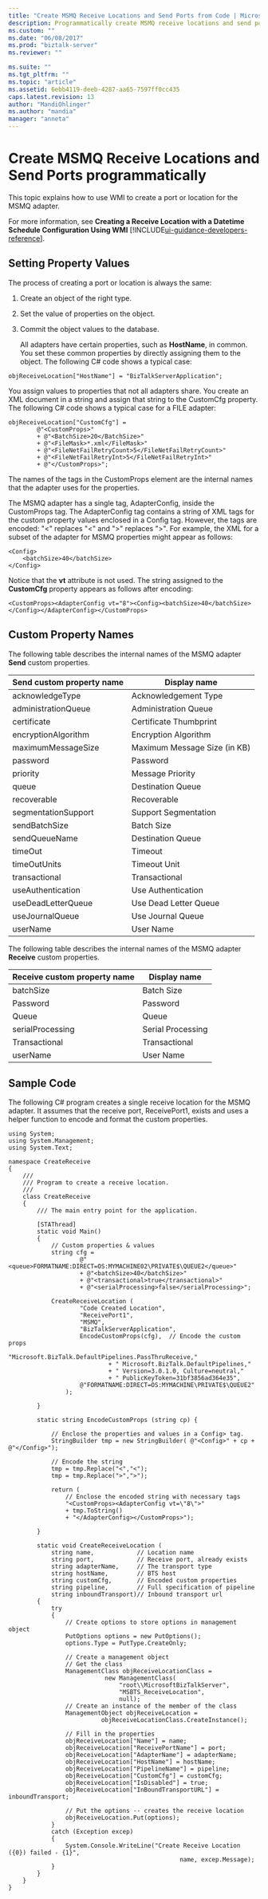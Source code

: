 ```yaml
---
title: "Create MSMQ Receive Locations and Send Ports from Code | Microsoft Docs"
description: Programmatically create MSMQ receive locations and send ports in BizTalk Server
ms.custom: ""
ms.date: "06/08/2017"
ms.prod: "biztalk-server"
ms.reviewer: ""

ms.suite: ""
ms.tgt_pltfrm: ""
ms.topic: "article"
ms.assetid: 6ebb4119-deeb-4287-aa65-7597ff0cc435
caps.latest.revision: 13
author: "MandiOhlinger"
ms.author: "mandia"
manager: "anneta"
---
```

# Create MSMQ Receive Locations and Send Ports programmatically
This topic explains how to use WMI to create a port or location for the MSMQ adapter.  
  
 For more information, see **Creating a Receive Location with a Datetime Schedule Configuration Using WMI** [!INCLUDE[ui-guidance-developers-reference](../includes/ui-guidance-developers-reference.md)].
  
## Setting Property Values  
 The process of creating a port or location is always the same:  
  
1. Create an object of the right type.  
  
2. Set the value of properties on the object.  
  
3. Commit the object values to the database.  
  
   All adapters have certain properties, such as **HostName**, in common. You set these common properties by directly assigning them to the object. The following C# code shows a typical case:  
  
```  
objReceiveLocation["HostName"] = "BizTalkServerApplication";  
```  
  
 You assign values to properties that not all adapters share. You create an XML document in a string and assign that string to the CustomCfg property. The following C# code shows a typical case for a FILE adapter:  
  
```  
objReceiveLocation["CustomCfg"] =   
        @"<CustomProps>"  
        + @"<BatchSize>20</BatchSize>"  
        + @"<FileMask>*.xml</FileMask>"  
        + @"<FileNetFailRetryCount>5</FileNetFailRetryCount>"  
        + @"<FileNetFailRetryInt>5</FileNetFailRetryInt>"  
        + @"</CustomProps>";  
```  
  
 The names of the tags in the CustomProps element are the internal names that the adapter uses for the properties.  
  
 The MSMQ adapter has a single tag, AdapterConfig, inside the CustomProps tag. The AdapterConfig tag contains a string of XML tags for the custom property values enclosed in a Config tag. However, the tags are encoded: "&lt;" replaces "\<" and "&gt;" replaces "\>". For example, the XML for a subset of the adapter for MSMQ properties might appear as follows:  
  
```  
<Config>  
    <batchSize>40</batchSize>  
</Config>  
```  
  
 Notice that the **vt** attribute is not used. The string assigned to the **CustomCfg** property appears as follows after encoding:  
  
```  
<CustomProps><AdapterConfig vt="8"><Config><batchSize>40</batchSize></Config></AdapterConfig></CustomProps>  
```  
  
## Custom Property Names  
 The following table describes the internal names of the MSMQ adapter **Send** custom properties.  
  
|**Send custom property name**|**Display name**|  
|-----------------------------------|----------------------|  
|acknowledgeType|Acknowledgement Type|  
|administrationQueue|Administration Queue|  
|certificate|Certificate Thumbprint|  
|encryptionAlgorithm|Encryption Algorithm|  
|maximumMessageSize|Maximum Message Size (in KB)|  
|password|Password|  
|priority|Message Priority|  
|queue|Destination Queue|  
|recoverable|Recoverable|  
|segmentationSupport|Support Segmentation|  
|sendBatchSize|Batch Size|  
|sendQueueName|Destination Queue|  
|timeOut|Timeout|  
|timeOutUnits|Timeout Unit|  
|transactional|Transactional|  
|useAuthentication|Use Authentication|  
|useDeadLetterQueue|Use Dead Letter Queue|  
|useJournalQueue|Use Journal Queue|  
|userName|User Name|  
  
 The following table describes the internal names of the MSMQ adapter **Receive** custom properties.  
  
|**Receive custom property name**|**Display name**|  
|--------------------------------------|----------------------|  
|batchSize|Batch Size|  
|Password|Password|  
|Queue|Queue|  
|serialProcessing|Serial Processing|  
|Transactional|Transactional|  
|userName|User Name|  
  
## Sample Code  
 The following C# program creates a single receive location for the MSMQ adapter. It assumes that the receive port, ReceivePort1, exists and uses a helper function to encode and format the custom properties.  
  
```  
using System;  
using System.Management;  
using System.Text;  
  
namespace CreateReceive  
{  
    ///   
    /// Program to create a receive location.  
    ///   
    class CreateReceive  
    {  
        /// The main entry point for the application.  
  
        [STAThread]  
        static void Main()  
        {  
            // Custom properties & values  
            string cfg =   
                    @"<queue>FORMATNAME:DIRECT=OS:MYMACHINE02\PRIVATE$\QUEUE2</queue>"  
                    + @"<batchSize>40</batchSize>"  
                    + @"<transactional>true</transactional>"  
                    + @"<serialProcessing>false</serialProcessing>";  
  
            CreateReceiveLocation (  
                    "Code Created Location",  
                    "ReceivePort1",  
                    "MSMQ",  
                    "BizTalkServerApplication",  
                    EncodeCustomProps(cfg),  // Encode the custom props  
                    "Microsoft.BizTalk.DefaultPipelines.PassThruReceive,"   
                            + " Microsoft.BizTalk.DefaultPipelines,"   
                            + " Version=3.0.1.0, Culture=neutral,"   
                            + " PublicKeyToken=31bf3856ad364e35",  
                    @"FORMATNAME:DIRECT=OS:MYMACHINE\PRIVATE$\QUEUE2"  
                );  
  
        }  
  
        static string EncodeCustomProps (string cp) {  
  
            // Enclose the properties and values in a Config> tag.  
            StringBuilder tmp = new StringBuilder( @"<Config>" + cp + @"</Config>");  
  
            // Encode the string  
            tmp = tmp.Replace("<","<");  
            tmp = tmp.Replace(">",">");  
  
            return (  
                // Enclose the encoded string with necessary tags  
                "<CustomProps><AdapterConfig vt=\"8\">"  
                + tmp.ToString()   
                + "</AdapterConfig></CustomProps>");  
  
        }  
  
        static void CreateReceiveLocation (  
            string name,            // Location name  
            string port,            // Receive port, already exists  
            string adapterName,     // The transport type  
            string hostName,        // BTS host  
            string customCfg,       // Encoded custom properties  
            string pipeline,        // Full specification of pipeline  
            string inboundTransport)// Inbound transport url  
        {  
            try   
            {  
                // Create options to store options in management object  
                PutOptions options = new PutOptions();  
                options.Type = PutType.CreateOnly;  
  
                // Create a management object  
                // Get the class  
                ManagementClass objReceiveLocationClass =   
                           new ManagementClass(  
                               "root\\MicrosoftBizTalkServer",   
                               "MSBTS_ReceiveLocation",   
                               null);  
                // Create an instance of the member of the class  
                ManagementObject objReceiveLocation =  
                          objReceiveLocationClass.CreateInstance();  
  
                // Fill in the properties  
                objReceiveLocation["Name"] = name;  
                objReceiveLocation["ReceivePortName"] = port;  
                objReceiveLocation["AdapterName"] = adapterName;  
                objReceiveLocation["HostName"] = hostName;  
                objReceiveLocation["PipelineName"] = pipeline;  
                objReceiveLocation["CustomCfg"] = customCfg;  
                objReceiveLocation["IsDisabled"] = true;  
                objReceiveLocation["InBoundTransportURL"] = inboundTransport;  
  
                // Put the options -- creates the receive location  
                objReceiveLocation.Put(options);  
            }  
            catch (Exception excep)  
            {  
                System.Console.WriteLine("Create Receive Location ({0}) failed - {1}",  
                                                name, excep.Message);  
            }  
        }  
    }  
}  
```